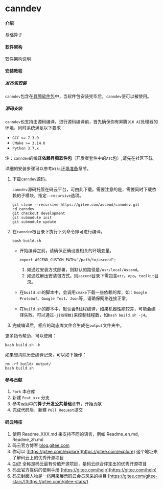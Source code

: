 # canndev

#### 介绍

基础算子

#### 软件架构

软件架构说明

#### 安装教程

##### 发布包安装

`canndev`包含在[昇腾软件包](https://ascend.huawei.com/#/software/cann)中，当软件包安装完毕后，`canndev`便可以被使用。

##### 源码安装

`canndev`也支持由源码编译，进行源码编译前，首先确保你有昇腾`910 AI`处理器的环境，同时系统满足以下要求：

- `GCC >= 7.3.0`
- `CMake >= 3.14.0`
- `Python 3.7.x`

注：`canndev`的编译**依赖昇腾软件包**（开发者套件中的`ATC`包）,请先在社区下载。

详细的安装步骤可以参考`Wiki`[环境准备](https://gitee.com/ascend/canndev/wikis)章节。

1. 下载`canndev`源码。

    `canndev`源码托管在码云平台，可由此下载。需要注意的是，需要同时下载依赖的子模块，指定`--recursive`选项。
    ```
    git clone --recursive https://gitee.com/ascend/canndev.git
    cd canndev
    git checkout development
    git submodule init
    git submodule update
    ```

2. 在`canndev`根目录下执行下列命令即可进行编译。
    ```
    bash build.sh
    ```
    
    - 开始编译之前，请确保正确设置相关的环境变量。
      ```
      export ASCEND_CUSTOM_PATH="/path/to/ascend";
      ```
      1. 如通过安装方式部署，则默认的路径是`/usr/local/Ascend`。
      2. 如通过解压安装包方式，则`ascend`目录下需包含`atc`，`opp`，`toolkit`目录。

    - 在`build.sh`的脚本中，会调用`cmake`下载一些依赖的库，如：`Google Protobuf`、`Google Test`、`Json`等，请确保网络连接正常。
    - 在`build.sh`的脚本中，默认会8线程编译，如果机器性能较差，可能会编译失败。可以通过`-j{线程数}`来控制线程数，如`bash build.sh -j4`。

3. 完成编译后，相应的动态库文件会生成在`output`文件夹中。

更多指令帮助，可以使用：
```
bash build.sh -h
```

如果想清除历史编译记录，可以如下操作：
```
rm -rf build/ output/
bash build.sh
```

#### 参与贡献

1.  `Fork` 本仓库
2.  新建 `Feat_xxx` 分支
3.  参考[wiki](https://gitee.com/ascend/canndev/wikis)中的**算子开发公共基础**章节，开始贡献
4.  完成代码后，新建 `Pull Request`提交

#### 码云特技

1.  使用 Readme\_XXX.md 来支持不同的语言，例如 Readme\_en.md, Readme\_zh.md
2.  码云官方博客 [blog.gitee.com](https://blog.gitee.com)
3.  你可以 [https://gitee.com/explore](https://gitee.com/explore) 这个地址来了解码云上的优秀开源项目
4.  [GVP](https://gitee.com/gvp) 全称是码云最有价值开源项目，是码云综合评定出的优秀开源项目
5.  码云官方提供的使用手册 [https://gitee.com/help](https://gitee.com/help)
6.  码云封面人物是一档用来展示码云会员风采的栏目 [https://gitee.com/gitee-stars/](https://gitee.com/gitee-stars/)
